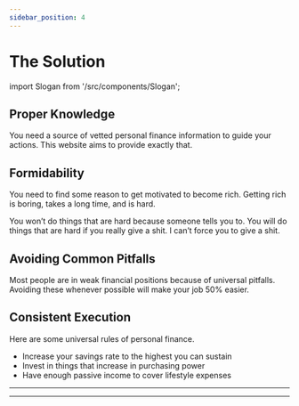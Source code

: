 ```yaml
---
sidebar_position: 4
---
```


# The Solution

import Slogan from '/src/components/Slogan';

## Proper Knowledge

You need a source of vetted personal finance information to guide your actions. This website aims to provide exactly that.

## Formidability

You need to find some reason to get motivated to become rich. Getting rich is boring, takes a long time, and is hard.

You won’t do things that are hard because someone tells you to. You will do things that are hard if you really give a shit. I can’t force you to give a shit.

## Avoiding Common Pitfalls

Most people are in weak financial positions because of universal pitfalls. Avoiding these whenever possible will make your job 50% easier.

## Consistent Execution

Here are some universal rules of personal finance.
- Increase your savings rate to the highest you can sustain
- Invest in things that increase in purchasing power
- Have enough passive income to cover lifestyle expenses

---
<Slogan/>

---